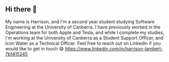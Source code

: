 ## Hi there 👋
My name is Harrison, and I'm a second year student studying Software Engineering at the University of Canberra. I have previously worked in the Operations team for both Apple and Tesla, and while I complete my studies, I'm working at the University of Canberra as a Student Support Officer, and Icon Water as a Technical Officer. Feel free to reach out on LinkedIn if you would like to get in touch 😄 https://www.linkedin.com/in/harrison-lambert-7b1415245

